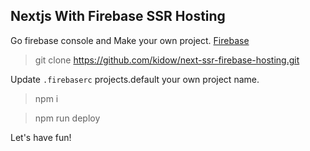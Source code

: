 ## Nextjs With Firebase SSR Hosting

Go firebase console and Make your own project. [Firebase](https://console.firebase.google.com)

> git clone https://github.com/kidow/next-ssr-firebase-hosting.git

Update <code>.firebaserc</code> projects.default your own project name.

> npm i

> npm run deploy

Let's have fun!
